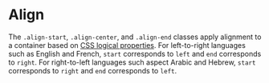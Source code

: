 
# Align

The `.align-start`, `.align-center`, and `.align-end` classes apply alignment to
a container based on [CSS logical
properties](https://developer.mozilla.org/en-US/docs/Web/CSS/CSS_Logical_Properties).
For left-to-right languages such as English and French, `start` corresponds to
`left` and `end` corresponds to `right`. For right-to-left languages such aspect
Arabic and Hebrew, `start` corresponds to `right` and `end` corresponds to `left`.
